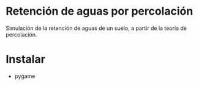 # Retención de aguas por percolación
Simulación de la retención de aguas de un suelo, a partir de la teoría de percolación.

# Instalar
+ pygame

